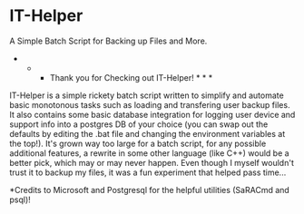 # IT-Helper
A Simple Batch Script for Backing up Files and More.

   *   *   *   Thank you for Checking out IT-Helper!   *   *   *

   IT-Helper is a simple rickety batch script written to simplify and automate basic monotonous tasks such as loading and transfering user backup files.
   It also contains some basic database integration for logging user device and support info into a postgres DB of your choice (you can swap out the defaults by editing the    .bat file and changing the environment variables at the top!).
   It's grown way too large for a batch script, for any possible additional features, a rewrite in some other language (like C++) would be a better pick, which may or may never happen.
   Even though I myself wouldn't trust it to backup my files, it was a fun experiment that helped pass time...

   *Credits to Microsoft and Postgresql for the helpful utilities (SaRACmd and psql)!
